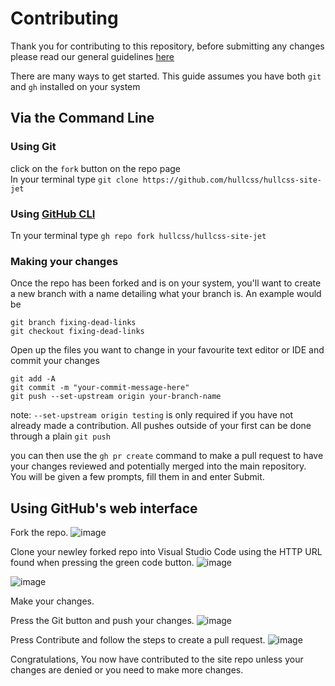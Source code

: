 # Contributing

Thank you for contributing to this repository, before submitting any changes please read our general guidelines [here](https://github.com/hullcss/contributing)  

There are many ways to get started. This guide assumes you have both `git` and `gh` installed on your system

## Via the Command Line

### Using Git

click on the `fork` button on the repo page  
In your terminal type `git clone https://github.com/hullcss/hullcss-site-jet`  

### Using [GitHub CLI](https://cli.github.com/)  

Tn your terminal type
`gh repo fork hullcss/hullcss-site-jet`  

### Making your changes

Once the repo has been forked and is on your system, you'll want to create a new branch with a name detailing what your branch is. An example would be  

```git
git branch fixing-dead-links
git checkout fixing-dead-links
````  

Open up the files you want to change in your favourite text editor or IDE and commit your changes  

```git
git add -A
git commit -m "your-commit-message-here"
git push --set-upstream origin your-branch-name
```

note: `--set-upstream origin testing` is only required if you have not already made a contribution. All pushes outside of your first can be done through a plain `git push`  

you can then use the `gh pr create` command to make a pull request to have your changes reviewed and potentially merged into the main repository.  
You will be given a few prompts, fill them in and enter Submit.  

## Using GitHub's web interface
Fork the repo.
![image](https://user-images.githubusercontent.com/32241933/172265231-af0b9d5b-319a-4d8e-b02a-6128d1653f32.png)

Clone your newley forked repo into Visual Studio Code using the HTTP URL found when pressing the green code button.
![image](https://user-images.githubusercontent.com/32241933/172265363-a7828729-d670-41a9-a973-74a42ef14dd9.png)

![image](https://user-images.githubusercontent.com/32241933/172265425-f062b8a2-0f27-4c78-8edf-2fd289f316d8.png)

Make your changes.

Press the Git button and push your changes.
![image](https://user-images.githubusercontent.com/32241933/172265784-9f0ae2e4-ffb0-451a-9f60-329b317aeb61.png)

Press Contribute and follow the steps to create a pull request.
![image](https://user-images.githubusercontent.com/32241933/172265961-adb7dcf0-4018-4698-aeba-9f86bc5a4013.png)

Congratulations, You now have contributed to the site repo unless your changes are denied or you need to make more changes.
